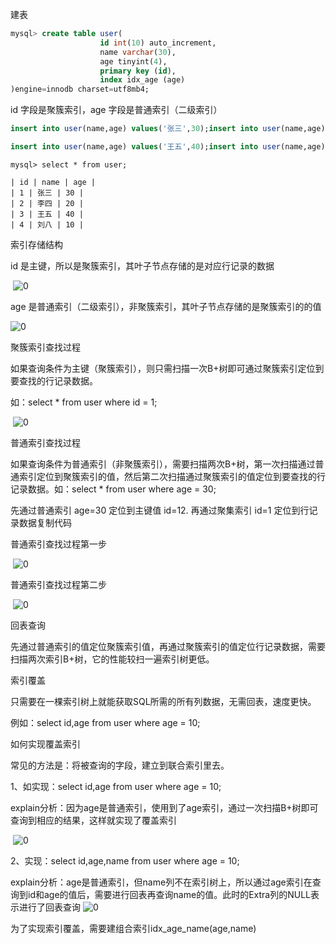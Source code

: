 建表

```sql
mysql> create table user(  
 					id int(10) auto_increment,  
					name varchar(30),  
 					age tinyint(4),  
 					primary key (id),  
 					index idx_age (age)  
)engine=innodb charset=utf8mb4;
```

id 字段是聚簇索引，age 字段是普通索引（二级索引）

```sql
insert into user(name,age) values('张三',30);insert into user(name,age) values('李四',20);

insert into user(name,age) values('王五',40);insert into user(name,age) values('刘八',10);
```

```mysql
mysql> select * from user;

| id | name | age |
| 1 | 张三 | 30 |
| 2 | 李四 | 20 |
| 3 | 王五 | 40 |
| 4 | 刘八 | 10 |
```

索引存储结构

id 是主键，所以是聚簇索引，其叶子节点存储的是对应行记录的数据

​    ![0](./img/索引1.webp)

age 是普通索引（二级索引），非聚簇索引，其叶子节点存储的是聚簇索引的的值

![0](./img/索引2.webp)

聚簇索引查找过程

如果查询条件为主键（聚簇索引），则只需扫描一次B+树即可通过聚簇索引定位到要查找的行记录数据。

如：select * from user where id = 1;

​    ![0](./img/索引3.webp)



普通索引查找过程

如果查询条件为普通索引（非聚簇索引），需要扫描两次B+树，第一次扫描通过普通索引定位到聚簇索引的值，然后第二次扫描通过聚簇索引的值定位到要查找的行记录数据。如：select * from user where age = 30;

先通过普通索引 age=30 定位到主键值 id=12. 再通过聚集索引 id=1 定位到行记录数据复制代码

普通索引查找过程第一步

​    ![0](./img/索引4.webp)

普通索引查找过程第二步

​    ![0](./img/索引5.webp)

回表查询

先通过普通索引的值定位聚簇索引值，再通过聚簇索引的值定位行记录数据，需要扫描两次索引B+树，它的性能较扫一遍索引树更低。

索引覆盖

只需要在一棵索引树上就能获取SQL所需的所有列数据，无需回表，速度更快。

例如：select id,age from user where age = 10;

如何实现覆盖索引

常见的方法是：将被查询的字段，建立到联合索引里去。

1、如实现：select id,age from user where age = 10;

explain分析：因为age是普通索引，使用到了age索引，通过一次扫描B+树即可查询到相应的结果，这样就实现了覆盖索引

​    ![0](./img/索引6.webp)

2、实现：select id,age,name from user where age = 10;

explain分析：age是普通索引，但name列不在索引树上，所以通过age索引在查询到id和age的值后，需要进行回表再查询name的值。此时的Extra列的NULL表示进行了回表查询    ![0](./img/索引7.webp)

为了实现索引覆盖，需要建组合索引idx_age_name(age,name)

